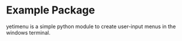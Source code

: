 # Example Package

yetimenu is a simple python module to create user-input menus in the windows terminal.